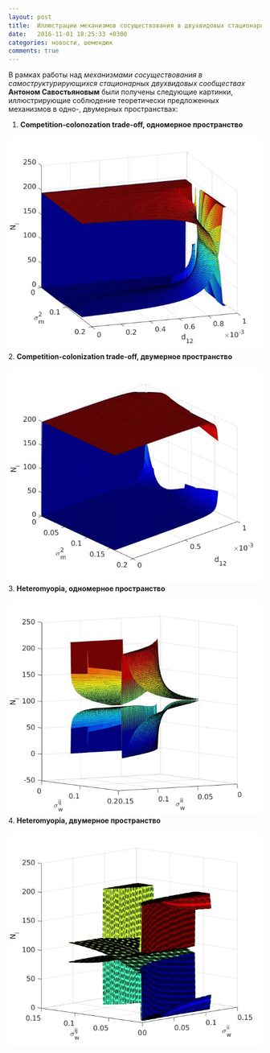 ```yaml
---
layout: post
title:  Иллюстрации механизмов сосуществования в двухвидовых стационарных моделях
date:   2016-11-01 18:25:33 +0300
categories: новости, шемендюк
comments: true
---
```


В рамках работы над _механизмами сосуществования в самоструктурирующихся стационарных двухвидовых сообществах_ **Антоном Савостьяновым** были получены следующие картинки, иллюстрирующие соблюдение теоретически предложенных механизмов в одно-, двумерных пространствах:

1. **Competition-colonozation trade-off, одномерное пространство**

  ![](/images/ccton1n2d1_v6.jpg)
2. **Competition-colonization trade-off, двумерное пространство**

  ![](/images/ccton1n2d2_v6.jpg)
3. **Heteromyopia, одномерное пространство**

  ![](/images/hmn1n2d1_v6.jpg)
4. **Heteromyopia, двумерное пространство**

  ![](/images/hmn1n2d2_v6.jpg)
